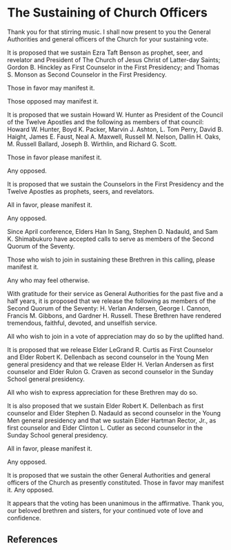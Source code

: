 # The Sustaining of Church Officers

Thank you for that stirring music. I shall now present to you the General
Authorities and general officers of the Church for your sustaining vote.

It is proposed that we sustain Ezra Taft Benson as prophet, seer, and
revelator and President of The Church of Jesus Christ of Latter-day Saints;
Gordon B. Hinckley as First Counselor in the First Presidency; and Thomas S.
Monson as Second Counselor in the First Presidency.

Those in favor may manifest it.

Those opposed may manifest it.

It is proposed that we sustain Howard W. Hunter as President of the Council of
the Twelve Apostles and the following as members of that council: Howard W.
Hunter, Boyd K. Packer, Marvin J. Ashton, L. Tom Perry, David B. Haight, James
E. Faust, Neal A. Maxwell, Russell M. Nelson, Dallin H. Oaks, M. Russell
Ballard, Joseph B. Wirthlin, and Richard G. Scott.

Those in favor please manifest it.

Any opposed.

It is proposed that we sustain the Counselors in the First Presidency and the
Twelve Apostles as prophets, seers, and revelators.

All in favor, please manifest it.

Any opposed.

Since April conference, Elders Han In Sang, Stephen D. Nadauld, and Sam K.
Shimabukuro have accepted calls to serve as members of the Second Quorum of
the Seventy.

Those who wish to join in sustaining these Brethren in this calling, please
manifest it.

Any who may feel otherwise.

With gratitude for their service as General Authorities for the past five and
a half years, it is proposed that we release the following as members of the
Second Quorum of the Seventy: H. Verlan Andersen, George I. Cannon, Francis M.
Gibbons, and Gardner H. Russell. These Brethren have rendered tremendous,
faithful, devoted, and unselfish service.

All who wish to join in a vote of appreciation may do so by the uplifted hand.

It is proposed that we release Elder LeGrand R. Curtis as First Counselor and
Elder Robert K. Dellenbach as second counselor in the Young Men general
presidency and that we release Elder H. Verlan Andersen as first counselor and
Elder Rulon G. Craven as second counselor in the Sunday School general
presidency.

All who wish to express appreciation for these Brethren may do so.

It is also proposed that we sustain Elder Robert K. Dellenbach as first
counselor and Elder Stephen D. Nadauld as second counselor in the Young Men
general presidency and that we sustain Elder Hartman Rector, Jr., as first
counselor and Elder Clinton L. Cutler as second counselor in the Sunday School
general presidency.

All in favor, please manifest it.

Any opposed.

It is proposed that we sustain the other General Authorities and general
officers of the Church as presently constituted. Those in favor may manifest
it. Any opposed.

It appears that the voting has been unanimous in the affirmative. Thank you,
our beloved brethren and sisters, for your continued vote of love and
confidence.

## References

